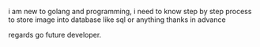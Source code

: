 i am new to golang and programming, i need to know step by step process to store image into database like sql or anything 
 thanks in advance 

regards 
go future developer.